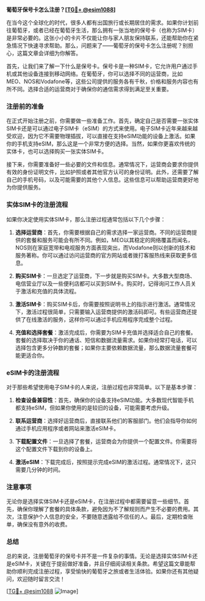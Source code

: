 **葡萄牙保号卡怎么注册？[[TG💪+ @esim1088](https://t.me/s/esim1088)]**

在当今这个全球化的时代，很多人都有出国旅行或长期居住的需求。如果你计划前往葡萄牙，或者已经在葡萄牙生活，那么拥有一张当地的保号卡（也称为SIM卡）是非常必要的。这张小小的卡片不仅能让你与家人朋友保持联系，还能帮助你在紧急情况下快速寻求帮助。那么，问题来了——葡萄牙的保号卡怎么注册呢？别担心，这篇文章会详细为你解答。

首先，让我们来了解一下什么是保号卡。保号卡是一种SIM卡，它允许用户通过手机或其他设备连接到移动网络。在葡萄牙，你可以选择不同的运营商，比如MEO、NOS和Vodafone等，这些公司提供的服务各有千秋，价格和服务内容也有所不同。选择合适的运营商对于确保你的通信需求得到满足至关重要。

### 注册前的准备

在正式开始注册之前，你需要做一些准备工作。首先，确定自己是否需要一张实体SIM卡还是可以通过电子SIM卡（eSIM）的方式来使用。电子SIM卡近年来越来越受欢迎，因为它不需要物理插拔，可以直接在支持eSIM功能的设备上激活。如果你的手机支持eSIM，那么这是一个非常方便的选择。当然，如果你更喜欢传统的实体卡，也可以选择购买一张实体SIM卡。

接下来，你需要准备好一些必要的文件和信息。通常情况下，运营商会要求你提供有效的身份证明文件，比如护照或者其他官方认可的身份证明。此外，还需要了解自己的手机号码，以及可能需要的其他个人信息。这些信息可以帮助运营商更好地为你提供服务。

### 实体SIM卡的注册流程

如果你决定使用实体SIM卡，那么注册过程通常包括以下几个步骤：

1. **选择运营商**：首先，你需要根据自己的需求选择一家运营商。不同的运营商提供的套餐和服务可能会有所不同。例如，MEO以其稳定的网络覆盖而闻名，NOS则在家庭宽带和电视服务方面表现突出，而Vodafone则以创新的技术和服务著称。你可以通过访问运营商的官方网站或者拨打客服热线来获取更多信息。

2. **购买SIM卡**：一旦选定了运营商，下一步就是购买SIM卡。大多数大型商场、电信营业厅以及一些便利店都可以买到SIM卡。购买时，记得询问工作人员关于激活和充值的具体流程。

3. **激活SIM卡**：购买SIM卡后，你需要按照说明书上的指示进行激活。通常情况下，激活过程很简单，只需要输入运营商提供的激活码即可。有些运营商还提供了在线激活的服务，这样你可以通过手机应用程序完成整个过程。

4. **充值和选择套餐**：激活完成后，你需要为SIM卡充值并选择适合自己的套餐。套餐的选择取决于你的通话、短信和数据流量需求。如果你经常打电话，可以选择包含更多分钟数的套餐；如果你主要依赖数据流量，那么数据流量套餐可能更适合你。

### eSIM卡的注册流程

对于那些希望使用电子SIM卡的人来说，注册过程也非常简单。以下是基本步骤：

1. **检查设备兼容性**：首先，确保你的设备支持eSIM功能。大多数现代智能手机都支持eSIM，但如果你使用的是较旧的设备，可能需要考虑升级。

2. **联系运营商**：选择好运营商后，直接联系他们的客服部门。他们会指导你如何通过手机应用程序或者网站来激活eSIM卡。

3. **下载配置文件**：一旦选择了套餐，运营商会为你提供一个配置文件。你需要将这个配置文件下载到你的设备上。

4. **激活eSIM**：下载完成后，按照提示完成eSIM的激活过程。通常情况下，这只需要几分钟的时间。

### 注意事项

无论你是选择实体SIM卡还是eSIM卡，在注册过程中都需要留意一些细节。首先，确保你理解了套餐的具体条款，避免因为不了解规则而产生不必要的费用。其次，注意保护个人信息的安全，不要随意透露给不信任的人。最后，定期检查账单，确保没有意外的收费。

### 总结

总的来说，注册葡萄牙的保号卡并不是一件复杂的事情。无论是选择实体SIM卡还是eSIM卡，关键在于提前做好准备，并且仔细阅读相关条款。希望这篇文章能帮助你顺利完成注册过程，享受愉快的葡萄牙之旅或者生活体验。如果你还有其他疑问，欢迎随时留言交流！

[[TG💪+ @esim1088](https://t.me/s/esim1088) ![Image](https://i.postimg.cc/4NQfJmqS/Snipaste-2025-05-13-00-14-12.png)]